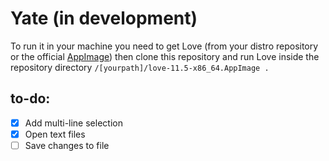 # Yate (in development)

To run it in your machine you need to get Love (from your distro repository or the official [AppImage](https://github.com/love2d/love/releases/download/11.5/love-11.5-x86_64.AppImage)) then clone this repository and run Love inside the repository directory `/[yourpath]/love-11.5-x86_64.AppImage .`

## to-do:

- [x] Add multi-line selection
- [x] Open text files
- [ ] Save changes to file
